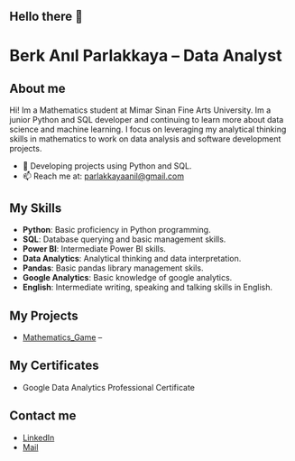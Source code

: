 ## Hello there 👋
# Berk Anıl Parlakkaya – Data Analyst

## About me
Hi! Im a Mathematics student at Mimar Sinan Fine Arts University. Im a junior Python and SQL developer and continuing to learn more about data science and machine learning. 
I focus on leveraging my analytical thinking skills in mathematics to work on data analysis and software development projects.

- 🌱 Developing projects using Python and SQL.
- 📫 Reach me at: parlakkayaanil@gmail.com

## My Skills
- **Python**: Basic proficiency in Python programming.
- **SQL**: Database querying and basic management skills.
- **Power BI**: Intermediate Power BI skills.
- **Data Analytics**: Analytical thinking and data interpretation.
- **Pandas**: Basic pandas library management skils.
- **Google Analytics**: Basic knowledge of google analytics.
- **English**: Intermediate writing, speaking and talking skills in English.

## My Projects
- [Mathematics_Game](https://github.com/berkanilparlakkaya/Mathematics_Game) –

## My Certificates
- Google Data Analytics Professional Certificate


## Contact me
- [LinkedIn](https://www.linkedin.com/in/berkanılparlakkaya)
- [Mail](parlakkayaanil@gmail.com)

